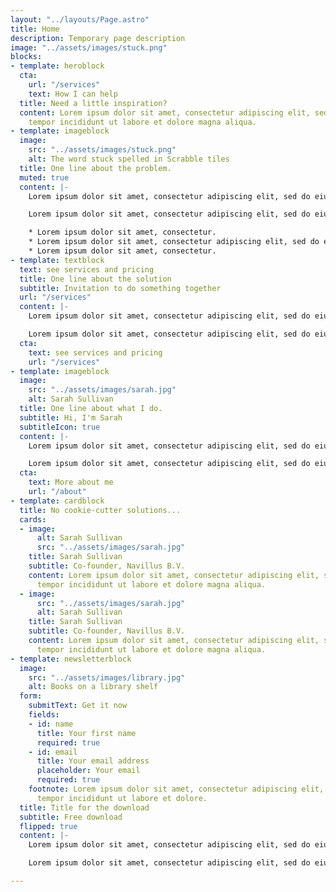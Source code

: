 ```yaml
---
layout: "../layouts/Page.astro"
title: Home
description: Temporary page description
image: "../assets/images/stuck.png"
blocks:
- template: heroblock
  cta:
    url: "/services"
    text: How I can help
  title: Need a little inspiration?
  content: Lorem ipsum dolor sit amet, consectetur adipiscing elit, sed do eiusmod
    tempor incididunt ut labore et dolore magna aliqua.
- template: imageblock
  image:
    src: "../assets/images/stuck.png"
    alt: The word stuck spelled in Scrabble tiles
  title: One line about the problem.
  muted: true
  content: |-
    Lorem ipsum dolor sit amet, consectetur adipiscing elit, sed do eiusmod tempor incididunt ut labore et dolore.

    Lorem ipsum dolor sit amet, consectetur adipiscing elit, sed do eiusmod tempor incididunt ut labore et dolore.

    * Lorem ipsum dolor sit amet, consectetur.
    * Lorem ipsum dolor sit amet, consectetur adipiscing elit, sed do eiusmod tempor.
    * Lorem ipsum dolor sit amet, consectetur.
- template: textblock
  text: see services and pricing
  title: One line about the solution
  subtitle: Invitation to do something together
  url: "/services"
  content: |-
    Lorem ipsum dolor sit amet, consectetur adipiscing elit, sed do eiusmod tempor incididunt ut labore et dolore.

    Lorem ipsum dolor sit amet, consectetur adipiscing elit, sed do eiusmod tempor incididunt ut labore et dolore.
  cta:
    text: see services and pricing
    url: "/services"
- template: imageblock
  image:
    src: "../assets/images/sarah.jpg"
    alt: Sarah Sullivan
  title: One line about what I do.
  subtitle: Hi, I'm Sarah
  subtitleIcon: true
  content: |-
    Lorem ipsum dolor sit amet, consectetur adipiscing elit, sed do eiusmod tempor incididunt ut labore et dolore.

    Lorem ipsum dolor sit amet, consectetur adipiscing elit, sed do eiusmod tempor incididunt ut labore et dolore.
  cta:
    text: More about me
    url: "/about"
- template: cardblock
  title: No cookie-cutter solutions...
  cards:
  - image:
      alt: Sarah Sullivan
      src: "../assets/images/sarah.jpg"
    title: Sarah Sullivan
    subtitle: Co-founder, Navillus B.V.
    content: Lorem ipsum dolor sit amet, consectetur adipiscing elit, sed do eiusmod
      tempor incididunt ut labore et dolore magna aliqua.
  - image:
      src: "../assets/images/sarah.jpg"
      alt: Sarah Sullivan
    title: Sarah Sullivan
    subtitle: Co-founder, Navillus B.V.
    content: Lorem ipsum dolor sit amet, consectetur adipiscing elit, sed do eiusmod
      tempor incididunt ut labore et dolore magna aliqua.
- template: newsletterblock
  image:
    src: "../assets/images/library.jpg"
    alt: Books on a library shelf
  form:
    submitText: Get it now
    fields:
    - id: name
      title: Your first name
      required: true
    - id: email
      title: Your email address
      placeholder: Your email
      required: true
    footnote: Lorem ipsum dolor sit amet, consectetur adipiscing elit, sed do eiusmod
      tempor incididunt ut labore et dolore.
  title: Title for the download
  subtitle: Free download
  flipped: true
  content: |-
    Lorem ipsum dolor sit amet, consectetur adipiscing elit, sed do eiusmod tempor incididunt ut labore et dolore.

    Lorem ipsum dolor sit amet, consectetur adipiscing elit, sed do eiusmod tempor incididunt ut labore et dolore.

---
```

